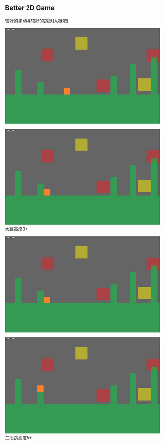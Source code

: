 ## Better 2D Game

较好的移动与较好的跳跃(大概吧)

![](_img/0_1-1.gif)

![](_img/0_1-2.gif)
大跳高度3+

![](_img/0_1-3.gif)

![](_img/0_1-4.gif)
二段跳高度5+
